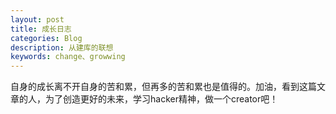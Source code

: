 ```yaml
---
layout: post
title: 成长日志
categories: Blog
description: 从建库的联想
keywords: change、growwing
---
```


  自身的成长离不开自身的苦和累，但再多的苦和累也是值得的。加油，看到这篇文章的人，为了创造更好的未来，学习hacker精神，做一个creator吧！